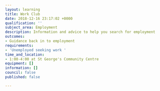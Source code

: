 ```yaml
---
layout: learning
title: Work Club
date: 2018-12-16 23:17:02 +0000
qualification: ''
subject_area: Employment
description: Information and advice to help you search for employment
outcomes:
- Guidance back in to employment
requirements:
- 'Unemployed seeking work '
time_and_location:
- 1:00-4:00 at St George's Community Centre
equipment: []
information: []
council: false
published: false

---
```

